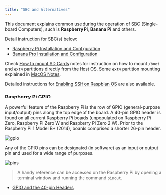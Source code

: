 ```yaml
---
title: "SBC and Alternatives"
---
```


This document explains common use during the operation of SBC (Single-board Computers), such is **Raspberry Pi**, **Banana Pi** and others.

Detail instruction for SBC(s) below:
- [Raspberry Pi Installation and Configuration](/raspberry-pi-quick-guide)
- [Banana Pro Installation and Configuration](/banana_pro_quick_guide)

Check [How to mount SD Cards](/mounting-sd-cards) notes for instruction on how to mount `/boot` and `ext4` partitions directly from the Host OS. Some `ext4` partition mounting explained in [MacOS Notes](/macos-notes).

Detailed instructions for [Enabling SSH on Raspbian OS](/enable-ssh-on-raspbian-os) are also available.

### Raspberry Pi GPIO

A powerful feature of the Raspberry Pi is the row of GPIO (general-purpose input/output) pins along the top edge of the board. A 40-pin GPIO header is found on all current Raspberry Pi boards (unpopulated on Raspberry Pi Zero, Raspberry Pi Zero W and Raspberry Pi Zero 2 W). Prior to the Raspberry Pi 1 Model B+ (2014), boards comprised a shorter 26-pin header.

![gpio](https://www.raspberrypi.com/documentation/computers/images/GPIO-Pinout-Diagram-2.png)

Any of the GPIO pins can be designated (in software) as an input or output pin and used for a wide range of purposes.

![pins](https://www.raspberrypi.com/documentation/computers/images/GPIO.png)

> A handy reference can be accessed on the Raspberry Pi by opening a terminal window and running the command `pinout`.

* [GPIO and the 40-pin Headers](https://www.raspberrypi.com/documentation/computers/os.html#gpio-and-the-40-pin-header)